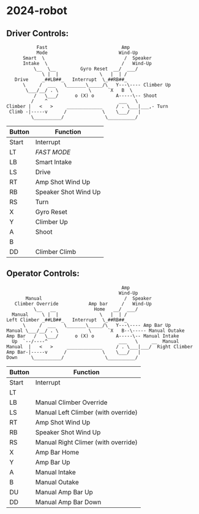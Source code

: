 # 2024-robot



## Driver Controls:

```     
           Fast                           Amp
           Mode                          Wind-Up
      Smart  \                             /  Speaker
      Intake  \                           /   Wind-Up
          \__  \__         Gyro Reset  __/  ___/
             \ |  |               \   |  | /
   Drive     _##LB##_   Interrupt  \_##RB##_
      \     /  ___   \_______\_____/\   Y---\---- Climber Up
       \___/__/ . \           \      `X   B  \       
          /   \___/      o (X) o        A-----\-- Shoot   
         /    ^                          ___   \  
Climber |   <   >     _____________     / . \___|___,- Turn
 Climb -|-----v      /             \    \___/   |
         \__________/               \__________/
```

| Button | Function |
|-|-|
| Start | Interrupt |
| LT | *FAST MODE* |
| LB | Smart Intake |
| LS | Drive |
| RT | Amp Shot Wind Up |
| RB | Speaker Shot Wind Up |
| RS | Turn |
| X  | Gyro Reset |
| Y  | Climber Up |
| A  | Shoot |
| B  | |
| DD | Climber Climb |


## Operator Controls:

```     
                                          Amp 
                                         Wind-Up
       Manual                              /  Speaker
   Climber Override           Amp bar     /   Wind-Up
          \__   __              Home   __/  ___/
  Manual     \ |  |               \   |  | /
Left Climber _##LB##_   Interrupt  \_##RB##_
      \     /  ___   \_______\_____/\   Y---\---- Amp Bar Up
Manual \___/__/ . \           \      `X   B--\----- Manual Outake
Amp Bar   /   \___/      o (X) o        A-----\-- Manual Intake   
  Up  `--/----^                          ___   \     __  Manual
Manual  |   <   >     _____________     / . \___|___/  Right Climber
Amp Bar-|-----v      /             \    \___/   |
Down     \__________/               \__________/
```

| Button | Function |
|-|-|
| Start | Interrupt |
| LT | |
| LB | Manual Climber Override |
| LS | Manual Left Climber (with override) |
| RT | Amp Shot Wind Up |
| RB | Speaker Shot Wind Up |
| RS | Manual Right Climer (with override) |
| X  | Amp Bar Home |
| Y  | Amp Bar Up |
| A  | Manual Intake |
| B  | Manual Outake |
| DU | Manual Amp Bar Up |
| DD | Manual Amp Bar Down|